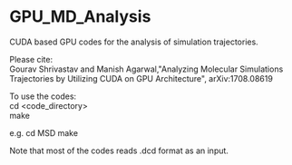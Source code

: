 # GPU_MD_Analysis
CUDA based GPU codes for the analysis of simulation trajectories.

Please cite:                                                                                                                               
Gourav Shrivastav and Manish Agarwal,"Analyzing Molecular Simulations Trajectories by Utilizing CUDA on GPU Architecture",	arXiv:1708.08619

To use the codes:                                                                                                                                         
cd <code_directory>                                                                                                                                                                   
make

e.g.
cd MSD
make

Note that most of the codes reads .dcd format as an input.
